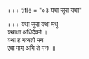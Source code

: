 +++
title = "०३ यथा सुरा यथा"

+++
यथा सुरा यथा मधु  
यथाक्षा अधिदेवने ।  
यथा ह गव्यतो मन  
एवा माम् अभि ते मनः ॥
